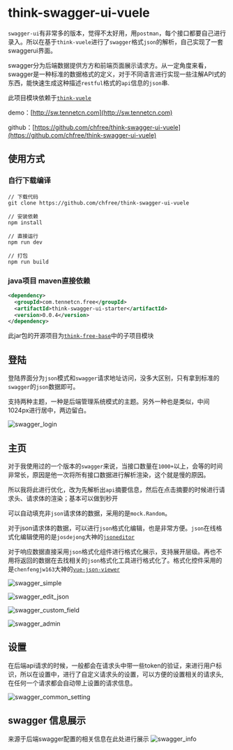 # think-swagger-ui-vuele
`swagger-ui`有非常多的版本，觉得不太好用，用`postman`，每个接口都要自己进行录入。所以在基于`think-vuele`进行了`swagger`格式`json`的解析，自己实现了一套swaggerui界面。

swagger分为后端数据提供方方和前端页面展示请求方。从一定角度来看，swagger是一种标准的数据格式的定义，对于不同语言进行实现一些注解API式的东西，能快速生成这种描述`restful`格式的`api`信息的`json`串.

此项目模块依赖于[`think-vuele`](http://vuele.tennetcn.com)

demo：[http://sw.tennetcn.com](http://sw.tennetcn.com)

github：[https://github.com/chfree/think-swagger-ui-vuele](https://github.com/chfree/think-swagger-ui-vuele)

## 使用方式
### 自行下载编译
```shell
// 下载代码
git clone https://github.com/chfree/think-swagger-ui-vuele

// 安装依赖
npm install

// 直接运行
npm run dev

// 打包
npm run build
```

### java项目 maven直接依赖
```xml
<dependency>
  <groupId>com.tennetcn.free</groupId>
  <artifactId>think-swagger-ui-starter</artifactId>
  <version>0.0.4</version>
</dependency>
```
此jar包的开源项目为[`think-free-base`](https://github.com/chfree/think-free-base/tree/master/think-swagger-ui-starter)中的子项目模块




## 登陆
登陆界面分为`json`模式和`swagger`请求地址访问，没多大区别，只有拿到标准的`swagger`的`json`数据即可。

支持两种主题，一种是后端管理系统模式的主题。另外一种也是类似，中间1024px进行居中，两边留白。

![swagger_login](http://bedimage.tennetcn.com/tennetcn.com/project/swagger/swagger_login.png)

## 主页
对于我使用过的一个版本的`swagger`来说，当接口数量在`1000+`以上，会等的时间非常长，原因是他一次将所有接口数据进行解析渲染，这个就是慢的原因。

所以我将此进行优化，改为先解析出`api`摘要信息，然后在点击摘要的时候进行请求头、请求体的渲染；基本可以做到秒开

可以自动填充非`json`请求体的数据，采用的是`mock.Random`。

对于json请求体的数据，可以进行`json`格式化编辑，也是非常方便。`json`在线格式化编辑使用的是`josdejong`大神的[`jsoneditor`](https://github.com/josdejong/jsoneditor)

对于响应数据直接采用`json`格式化组件进行格式化展示，支持展开层级。再也不用将返回的数据在去找相关的`json`格式化工具进行格式化了。格式化控件采用的是`chenfengjw163`大神的[`vue-json-viewer`](https://github.com/chenfengjw163/vue-json-viewer)

![swagger_simple](http://bedimage.tennetcn.com/tennetcn.com/project/swagger/swagger_simple.png)

![swagger_edit_json](http://bedimage.tennetcn.com/tennetcn.com/project/swagger/swagger_edit_json.png)

![swagger_custom_field](http://bedimage.tennetcn.com/tennetcn.com/project/swagger/swagger_custom_field.png)

![swagger_admin](http://bedimage.tennetcn.com/tennetcn.com/project/swagger/swagger_admin.png)

## 设置
在后端api请求的时候，一般都会在请求头中带一些token的验证，来进行用户标识，所以在设置中，进行了自定义请求头的设置，可以方便的设置相关的请求头,在任何一个请求都会自动带上设置的请求信息。

![swagger_common_setting](http://bedimage.tennetcn.com/tennetcn.com/project/swagger/swagger_common_setting.png)

## swagger 信息展示
来源于后端swagger配置的相关信息在此处进行展示
![swagger_info](http://bedimage.tennetcn.com/tennetcn.com/project/swagger/swagger_info.png)
